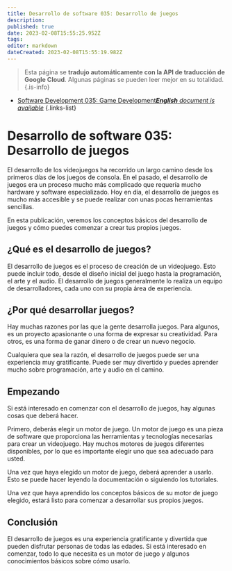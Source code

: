 ```yaml
---
title: Desarrollo de software 035: Desarrollo de juegos
description: 
published: true
date: 2023-02-08T15:55:25.952Z
tags: 
editor: markdown
dateCreated: 2023-02-08T15:55:19.982Z
---
```


> Esta página se **tradujo automáticamente con la API de traducción de Google Cloud**.
Algunas páginas se pueden leer mejor en su totalidad.{.is-info}



- [Software Development 035: Game Development***English** document is available*](/en/Knowledge-base/Software-Development/Learning/software-development-035-game-development)
{.links-list}


# Desarrollo de software 035: Desarrollo de juegos

El desarrollo de los videojuegos ha recorrido un largo camino desde los primeros días de los juegos de consola. En el pasado, el desarrollo de juegos era un proceso mucho más complicado que requería mucho hardware y software especializado. Hoy en día, el desarrollo de juegos es mucho más accesible y se puede realizar con unas pocas herramientas sencillas.

En esta publicación, veremos los conceptos básicos del desarrollo de juegos y cómo puedes comenzar a crear tus propios juegos.

## ¿Qué es el desarrollo de juegos?

El desarrollo de juegos es el proceso de creación de un videojuego. Esto puede incluir todo, desde el diseño inicial del juego hasta la programación, el arte y el audio. El desarrollo de juegos generalmente lo realiza un equipo de desarrolladores, cada uno con su propia área de experiencia.

## ¿Por qué desarrollar juegos?

Hay muchas razones por las que la gente desarrolla juegos. Para algunos, es un proyecto apasionante o una forma de expresar su creatividad. Para otros, es una forma de ganar dinero o de crear un nuevo negocio.

Cualquiera que sea la razón, el desarrollo de juegos puede ser una experiencia muy gratificante. Puede ser muy divertido y puedes aprender mucho sobre programación, arte y audio en el camino.

## Empezando

Si está interesado en comenzar con el desarrollo de juegos, hay algunas cosas que deberá hacer.

Primero, deberás elegir un motor de juego. Un motor de juego es una pieza de software que proporciona las herramientas y tecnologías necesarias para crear un videojuego. Hay muchos motores de juegos diferentes disponibles, por lo que es importante elegir uno que sea adecuado para usted.

Una vez que haya elegido un motor de juego, deberá aprender a usarlo. Esto se puede hacer leyendo la documentación o siguiendo los tutoriales.

Una vez que haya aprendido los conceptos básicos de su motor de juego elegido, estará listo para comenzar a desarrollar sus propios juegos.

## Conclusión

El desarrollo de juegos es una experiencia gratificante y divertida que pueden disfrutar personas de todas las edades. Si está interesado en comenzar, todo lo que necesita es un motor de juego y algunos conocimientos básicos sobre cómo usarlo.